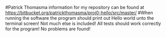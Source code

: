 #Patrick Thomasma information for my repository can be found at https://bitbucket.org/patrickthomasma/proj0-hello/src/master/
#When running the software the program should print out Hello world unto the terminal screen! Not much else is included! All tests should work correctly for the program! No problems are found!
